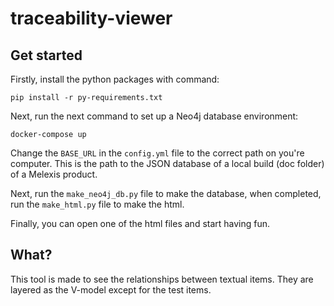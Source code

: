# traceability-viewer

## Get started

Firstly, install the python packages with command:

`pip install -r py-requirements.txt`

Next, run the next command to set up a Neo4j database environment:

`docker-compose up`

Change the `BASE_URL` in the `config.yml` file to the correct path on you're computer.
This is the path to the JSON database of a local build (doc folder) of a Melexis product.

Next, run the `make_neo4j_db.py` file to make the database, when completed, run the `make_html.py` file to make the html.

Finally, you can open one of the html files and start having fun.

## What?

This tool is made to see the relationships between textual items. They are layered as the V-model except for the test items.
